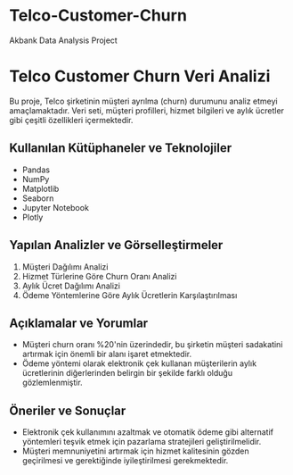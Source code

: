 # Telco-Customer-Churn
Akbank Data Analysis Project
# Telco Customer Churn Veri Analizi
Bu proje, Telco şirketinin müşteri ayrılma (churn) durumunu analiz etmeyi amaçlamaktadır. Veri seti, müşteri profilleri, hizmet bilgileri ve aylık ücretler gibi çeşitli özellikleri içermektedir.
## Kullanılan Kütüphaneler ve Teknolojiler
- Pandas
- NumPy
- Matplotlib
- Seaborn
- Jupyter Notebook
- Plotly

## Yapılan Analizler ve Görselleştirmeler
1. Müşteri Dağılımı Analizi
2. Hizmet Türlerine Göre Churn Oranı Analizi
3. Aylık Ücret Dağılımı Analizi
4. Ödeme Yöntemlerine Göre Aylık Ücretlerin Karşılaştırılması
## Açıklamalar ve Yorumlar
- Müşteri churn oranı %20'nin üzerindedir, bu şirketin müşteri sadakatini artırmak için önemli bir alanı işaret etmektedir.
- Ödeme yöntemi olarak elektronik çek kullanan müşterilerin aylık ücretlerinin diğerlerinden belirgin bir şekilde farklı olduğu gözlemlenmiştir.
## Öneriler ve Sonuçlar

- Elektronik çek kullanımını azaltmak ve otomatik ödeme gibi alternatif yöntemleri teşvik etmek için pazarlama stratejileri geliştirilmelidir.
- Müşteri memnuniyetini artırmak için hizmet kalitesinin gözden geçirilmesi ve gerektiğinde iyileştirilmesi gerekmektedir.
